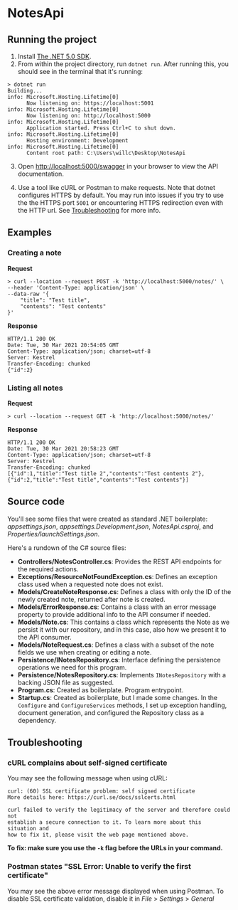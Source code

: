 # NotesApi
## Running the project
1. Install [The .NET 5.0 SDK](https://dotnet.microsoft.com/download/dotnet/5.0).
2. From within the project directory, run `dotnet run`. After running this, you should see in the terminal that it's running:
```
> dotnet run
Building...
info: Microsoft.Hosting.Lifetime[0]
      Now listening on: https://localhost:5001
info: Microsoft.Hosting.Lifetime[0]
      Now listening on: http://localhost:5000
info: Microsoft.Hosting.Lifetime[0]
      Application started. Press Ctrl+C to shut down.
info: Microsoft.Hosting.Lifetime[0]
      Hosting environment: Development
info: Microsoft.Hosting.Lifetime[0]
      Content root path: C:\Users\willc\Desktop\NotesApi
```

3. Open [http://localhost:5000/swagger](http://localhost:5000/swagger) in your browser to view the API documentation.

4. Use a tool like cURL or Postman to make requests. Note that dotnet configures HTTPS by default. You may run into issues if you try to use the the HTTPS port `5001` or encountering HTTPS redirection even with the HTTP url. See [Troubleshooting](#Troubleshooting) for more info.

## Examples
### Creating a note
**Request**
```
> curl --location --request POST -k 'http://localhost:5000/notes/' \
--header 'Content-Type: application/json' \
--data-raw '{
    "title": "Test title",
    "contents": "Test contents"
}'
```
**Response**
```
HTTP/1.1 200 OK
Date: Tue, 30 Mar 2021 20:54:05 GMT
Content-Type: application/json; charset=utf-8
Server: Kestrel
Transfer-Encoding: chunked
{"id":2}
```

### Listing all notes
**Request**
```
> curl --location --request GET -k 'http://localhost:5000/notes/'
```

**Response**
```
HTTP/1.1 200 OK
Date: Tue, 30 Mar 2021 20:58:23 GMT
Content-Type: application/json; charset=utf-8
Server: Kestrel
Transfer-Encoding: chunked
[{"id":1,"title":"Test title 2","contents":"Test contents 2"},{"id":2,"title":"Test title","contents":"Test contents"}]
```

## Source code
You'll see some files that were created as standard .NET boilerplate: *appsettings.json*, *appsettings.Development.json*, *NotesApi.csproj*, and *Properties/launchSettings.json*.

Here's a rundown of the C# source files:

- **Controllers/NotesController.cs**: Provides the REST API endpoints for the required actions.
- **Exceptions/ResourceNotFoundException.cs**: Defines an exception class used when a requested note does not exist.
- **Models/CreateNoteResponse.cs**: Defines a class with only the ID of the newly created note, returned after note is created.
- **Models/ErrorResponse.cs**: Contains a class with an error message property to provide additional info to the API consumer if needed.
- **Models/Note.cs**: This contains a class which represents the Note as we persist it with our repository, and in this case, also how we present it to the API consumer.
- **Models/NoteRequest.cs**: Defines a class with a subset of the note fields we use when creating or editing a note.
- **Persistence/INotesRepository.cs**: Interface defining the persistence operations we need for this program.
- **Persistence/NotesRepository.cs**: Implements `INotesRepository` with a backing JSON file as suggested.
- **Program.cs**: Created as boilerplate. Program entrypoint.
- **Startup.cs**: Created as boilerplate, but I made some changes. In the `Configure` and `ConfigureServices` methods, I set up exception handling, document generation, and configured the Repository class as a dependency.

## Troubleshooting
### cURL complains about self-signed certificate
You may see the following message when using cURL:
```
curl: (60) SSL certificate problem: self signed certificate
More details here: https://curl.se/docs/sslcerts.html

curl failed to verify the legitimacy of the server and therefore could not
establish a secure connection to it. To learn more about this situation and
how to fix it, please visit the web page mentioned above.
```

**To fix: make sure you use the `-k` flag before the URLs in your command.**

### Postman states "SSL Error: Unable to verify the first certificate"
You may see the above error message displayed when using Postman. To disable SSL certificate validation, disable it in *File* > *Settings* > *General*